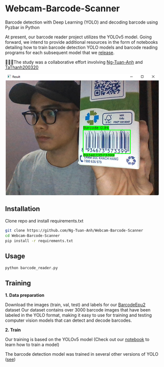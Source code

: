 # Webcam-Barcode-Scanner
Barcode detection with Deep Learning (YOLO) and decoding barcode using Pyzbar in Python

At present, our barcode reader project utilizes the YOLOv5 model. Going forward, we intend to provide additional resources in the form of notebooks detailing how to train barcode detection YOLO models and barcode reading programs for each subsequent model that we [release](https://github.com/Ng-Tuan-Anh/Webcam-Barcode-Scanner/releases/tag/Barcode-detection-models).

🚀🚀🚀The study was a collaborative effort involving [Ng-Tuan-Anh](https://github.com/Ng-Tuan-Anh) and [TaThanh200320](https://github.com/TaThanh200320)

<p align="center">
<img src="https://github.com/Ng-Tuan-Anh/Webcam-Barcode-Scanner/blob/main/barcode_reader.png" width="500" height="394" />
</p>

## Installation
Clone repo and install requirements.txt
```bash
git clone https://github.com/Ng-Tuan-Anh/Webcam-Barcode-Scanner
cd Webcam-Barcode-Scanner
pip install -r requirements.txt
```

## Usage
```bash
python barcode_reader.py
```

## Training
**1. Data preparation**

Download the images (train, val, test) and labels for our [BarcodeEpu2](https://doi.org/10.5281/zenodo.7465864) dataset
Our dataset contains over 3000 barcode images that have been labeled in the YOLO format, making it easy to use for training and testing computer vision models that can detect and decode barcodes.

**2. Train**

Our training is based on the YOLOv5 model (Check out our [notebook](https://github.com/Ng-Tuan-Anh/Webcam-Barcode-Scanner/blob/main/train.ipynb) to learn how to train a model)

The barcode detection model was trained in several other versions of YOLO ([see](https://github.com/Ng-Tuan-Anh/Webcam-Barcode-Scanner/releases/tag/Barcode-detection-models))
